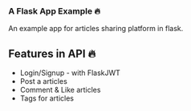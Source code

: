 ### A Flask App Example 🔥
An example app for articles sharing platform in flask.

## Features in API 🔥
  - Login/Signup - with FlaskJWT
  - Post a articles
  - Comment & Like articles
  - Tags for articles

